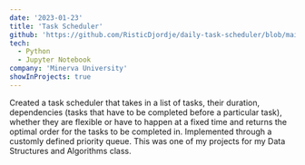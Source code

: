 ```yaml
---
date: '2023-01-23'
title: 'Task Scheduler'
github: 'https://github.com/RisticDjordje/daily-task-scheduler/blob/main/task-scheduler.ipynb'
tech:
  - Python
  - Jupyter Notebook
company: 'Minerva University'
showInProjects: true
---
```


Created a task scheduler that takes in a list of tasks, their duration, dependencies (tasks that have to be completed before a particular task), whether they are flexible or have to happen at a fixed time and returns the optimal order for the tasks to be completed in. Implemented through a customly defined priority queue. This was one of my projects for my Data Structures and Algorithms class.

